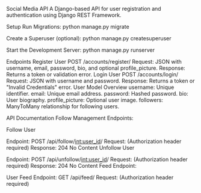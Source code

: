 Social Media API
A Django-based API for user registration and authentication using Django REST Framework.

Setup
Run Migrations:
python manage.py migrate

Create a Superuser (optional):
python manage.py createsuperuser

Start the Development Server:
python manage.py runserver

Endpoints
Register User
POST /accounts/register/
Request: JSON with username, email, password, bio, and optional profile_picture.
Response: Returns a token or validation error.
Login User
POST /accounts/login/
Request: JSON with username and password.
Response: Returns a token or "Invalid Credentials" error.
User Model Overview
username: Unique identifier.
email: Unique email address.
password: Hashed password.
bio: User biography.
profile_picture: Optional user image.
followers: ManyToMany relationship for following users.


API Documentation
Follow Management Endpoints:

Follow User

Endpoint: POST /api/follow/<int:user_id>/
Request: (Authorization header required)
Response: 204 No Content
Unfollow User

Endpoint: POST /api/unfollow/<int:user_id>/
Request: (Authorization header required)
Response: 204 No Content
Feed Endpoint:

User Feed
Endpoint: GET /api/feed/
Request: (Authorization header required)